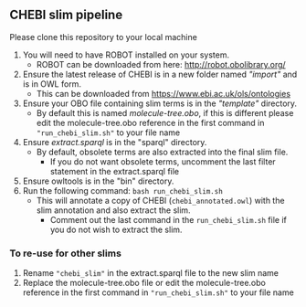 ## CHEBI slim pipeline

Please clone this repository to your local machine

1. You will need to have ROBOT installed on your system.
	- ROBOT can be downloaded from here: http://robot.obolibrary.org/
2. Ensure the latest release of CHEBI is in a new folder named _"import"_ and is in OWL form.
	- This can be downloaded from https://www.ebi.ac.uk/ols/ontologies
3. Ensure your OBO file containing slim terms is in the _"template"_ directory.
	- By default this is named _molecule-tree.obo_, if this is different please edit the molecule-tree.obo reference in the first command in `"run_chebi_slim.sh"` to your file name
4. Ensure _extract.sparql_ is in the "sparql" directory.
	- By default, obsolete terms are also extracted into the final slim file. 
		- If you do not want obsolete terms, uncomment the last filter statement in the extract.sparql file
5. Ensure owltools is in the "bin" directory.
6. Run the following command: `bash run_chebi_slim.sh`
	- This will annotate a copy of CHEBI (`chebi_annotated.owl`) with the slim annotation and also extract the slim.
		- Comment out the last command in the `run_chebi_slim.sh` file if you do not wish to extract the slim.
		
### To re-use for other slims

1. Rename `"chebi_slim"` in the extract.sparql file to the new slim name
2. Replace the molecule-tree.obo file or edit the molecule-tree.obo reference in the first command in `"run_chebi_slim.sh"` to your file name
